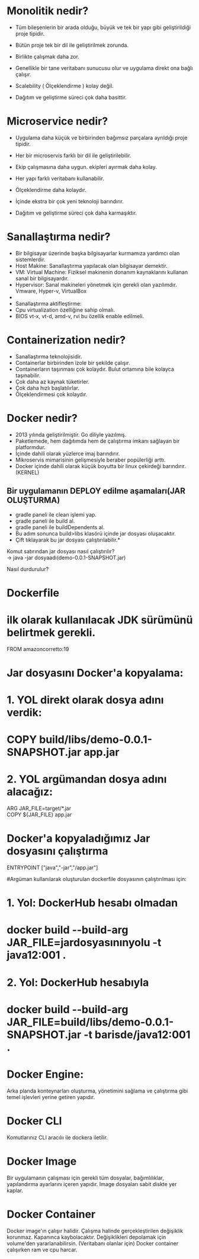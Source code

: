 # Monolitik nedir?

* Tüm bileşenlerin bir arada olduğu, büyük ve tek bir yapı gibi geliştirildiği proje tipidir.
* Bütün proje tek bir dil ile geliştirilmek zorunda.
* Birlikte çalışmak daha zor.
* Genellikle bir tane veritabanı sunucusu olur ve uygulama direkt ona bağlı çalışır.
* Scalebility ( Ölçeklendirme ) kolay değil.

* Dağıtım ve geliştirme süreci çok daha basittir.

# Microservice nedir?

* Uygulama daha küçük ve birbirinden bağımsız parçalara ayrıldığı proje tipidir.
* Her bir microservis farklı bir dil ile geliştirilebilir.
* Ekip çalışmasına daha uygun. ekipleri ayırmak daha kolay.
* Her yapı farklı veritabanı kullanabilir.
* Ölçeklendirme daha kolaydır.
* İçinde ekstra bir çok yeni teknoloji barındırır.

* Dağıtım ve geliştirme süreci çok daha karmaşıktır.

# Sanallaştırma nedir?
* Bir bilgisayar üzerinde başka bilgisayarlar kurmamıza yardımcı olan sistemlerdir.
* Host Makine: Sanallaştırma yapılacak olan bilgisayar demektir.
* VM: Virtual Machine: Fiziksel makinenin donanım kaynaklarını kullanan sanal bir bilgisayardır.
* Hypervisor: Sanal makineleri yönetmek için gerekli olan yazılımdır. Vmware, Hyper-v, VirtualBox
* 
* Sanallaştırma aktifleştirme: 
* Cpu virtualization özelliğine sahip olmalı.
* BIOS vt-x, vt-d, amd-v, rvi bu özellik enable edilmeli. 

# Containerization nedir?
* Sanallaştırma teknolojisidir.
* Containerlar birbirinden izole bir şekilde çalışır.
* Containerların taşınması çok kolaydır. Bulut ortamına bile kolayca taşınabilir.
* Çok daha az kaynak tüketirler.
* Çok daha hızlı başlatılırlar.
* Ölçeklendirmesi çok kolaydır.

# Docker nedir?
* 2013 yılında geliştirilmiştir. Go diliyle yazılmış.
* Paketlemede, hem dağıtımda hem de çalıştırma imkanı sağlayan bir platformdur.
* İçinde dahili olarak yüzlerce imaj barındırır.
* Mikroservis mimarisinin gelişmesiyle beraber popülerliği arttı.
* Docker içinde dahili olarak küçük boyutta bir linux çekirdeği barındırır. (KERNEL)

## Bir uygulamanın DEPLOY edilme aşamaları(JAR OLUŞTURMA)
* gradle paneli ile clean işlemi yap.
* gradle paneli ile build al.
* gradle paneli ile buildDependents al.
* Bu adım sonunca build>libs klasörü içinde jar dosyası oluşacaktır.
* Çift tıklayarak bu jar dosyası çalıştırılabilir.*

Komut satırından jar dosyası nasıl çalıştırılır?  
-> java -jar dosyaadı(demo-0.0.1-SNAPSHOT.jar) 

Nasıl durdurulur? 

# Dockerfile
# ilk olarak kullanılacak JDK sürümünü belirtmek gerekli.  
FROM amazoncorretto:19  
# Jar dosyasını Docker'a kopyalama:  
# 1. YOL direkt olarak dosya adını verdik:  
# COPY build/libs/demo-0.0.1-SNAPSHOT.jar app.jar  
# 2. YOL argümandan dosya adını alacağız:  
ARG JAR_FILE=target/*.jar  
COPY ${JAR_FILE} app.jar  
# Docker'a kopyaladığımız Jar dosyasını çalıştırma  
ENTRYPOINT ["java","-jar","/app.jar"]  
  
#Argüman kullanılarak oluşturulan dockerfile dosyasının çalıştırılması için:  
# 1. Yol: DockerHub hesabı olmadan  
# docker build --build-arg JAR_FILE=jardosyasınınyolu -t java12:001 .  
  
# 2. Yol: DockerHub hesabıyla  
# docker build --build-arg JAR_FILE=build/libs/demo-0.0.1-SNAPSHOT.jar -t barisde/java12:001 .


# Docker Engine:
Arka planda konteynarları oluşturma, yönetimini sağlama ve çalıştırma gibi temel işlevleri yerine getiren yapıdır.

# Docker CLI
Komutlarınız CLI aracılıı ile dockera iletilir.

# Docker Image
Bir uygulamanın çalışması için gerekli tüm dosyalar, bağımlılıklar, yapılandırma ayarlarını içeren yapıdır.
Image dosyaları sabit diskte yer kaplar.

# Docker Container
Docker image'ın çalışır halidir.
Çalışma halinde gerçekleştirilen değişiklik korunmaz.
Kapanınca kaybolacaktır.
Değişiklikleri depolamak için volume'den yararlanabilirsin. (Veritabanı olanlar için)
Docker container çalışırken ram ve cpu harcar.


